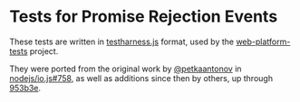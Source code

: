 # Tests for Promise Rejection Events

These tests are written in [testharness.js](http://testthewebforward.org/docs/testharness-library.html) format, used by the [web-platform-tests](https://github.com/w3c/web-platform-tests) project.

They were ported from the original work by [@petkaantonov](https://github.com/petkaantonov) in [nodejs/io.js#758](https://github.com/nodejs/io.js/pull/758), as well as additions since then by others, up through [953b3e](https://github.com/nodejs/io.js/blob/953b3e75e899d99c43654280b2c2777f1364f0b0/test/parallel/test-promises-unhandled-rejections.js).
